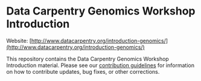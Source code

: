 # Data Carpentry Genomics Workshop Introduction

Website: [http://www.datacarpentry.org/introduction-genomics/](http://www.datacarpentry.org/introduction-genomics/)

This repository contains the Data Carpentry Genomics Workshop Introduction material. Please see our [contribution guidelines](CONTRIBUTING.md) for information
on how to contribute updates, bug fixes, or other corrections.